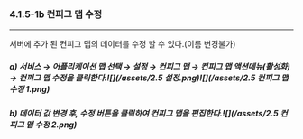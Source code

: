### 4.1.5-1b 컨피그 맵 수정

---

서버에 추가 된 컨피그 맵의 데이터를 수정 할 수 있다.\(이름 변경불가\)

##### a\) 서비스 → 어플리케이션 맵 선택 → 설정 → 컨피그 맵 → 컨피그 맵 액션메뉴\(활성화\) →  컨피그 맵 수정을 클릭한다.![](/assets/2.5 설정.png)![](/assets/2.5 컨피그 맵 수정 1.png)

##### b\) 데이터 값 변경 후, 수정 버튼을 클릭하여 컨피그 맵을 편집한다.![](/assets/2.5 컨피그 맵 수정 2.png)



